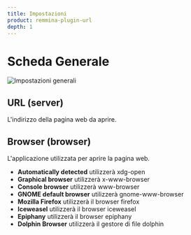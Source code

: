```yaml
---
title: Impostazioni
product: remmina-plugin-url
depth: 1
---
```


# Scheda Generale

![Impostazioni generali](/resources/remmina-plugin-url/archive/latest/italian/general.png?classes=center)

## URL (server)
L'indirizzo della pagina web da aprire.
## Browser (browser)
L'applicazione utilizzata per aprire la pagina web.
* **Automatically detected** utilizzerà xdg-open
* **Graphical browser** utilizzerà x-www-browser
* **Console browser** utilizzerà www-browser
* **GNOME default browser** utilizzerà gnome-www-browser
* **Mozilla Firefox** utilizzerà il browser firefox
* **Iceweasel** utilizzerà il browser iceweasel
* **Epiphany** utilizzerà il browser epiphany
* **Dolphin Browser** utilizzerà il gestore di file dolphin
